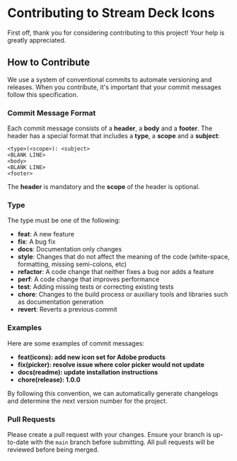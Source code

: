 # Contributing to Stream Deck Icons

First off, thank you for considering contributing to this project! Your help is greatly appreciated.

## How to Contribute

We use a system of conventional commits to automate versioning and releases. When you contribute, it's important that your commit messages follow this specification.

### Commit Message Format

Each commit message consists of a **header**, a **body** and a **footer**. The header has a special format that includes a **type**, a **scope** and a **subject**:

```
<type>(<scope>): <subject>
<BLANK LINE>
<body>
<BLANK LINE>
<footer>
```

The **header** is mandatory and the **scope** of the header is optional.

### Type

The type must be one of the following:

- **feat**: A new feature
- **fix**: A bug fix
- **docs**: Documentation only changes
- **style**: Changes that do not affect the meaning of the code (white-space, formatting, missing semi-colons, etc)
- **refactor**: A code change that neither fixes a bug nor adds a feature
- **perf**: A code change that improves performance
- **test**: Adding missing tests or correcting existing tests
- **chore**: Changes to the build process or auxiliary tools and libraries such as documentation generation
- **revert**: Reverts a previous commit

### Examples

Here are some examples of commit messages:

- **feat(icons): add new icon set for Adobe products**
- **fix(picker): resolve issue where color picker would not update**
- **docs(readme): update installation instructions**
- **chore(release): 1.0.0**

By following this convention, we can automatically generate changelogs and determine the next version number for the project.

### Pull Requests

Please create a pull request with your changes. Ensure your branch is up-to-date with the `main` branch before submitting. All pull requests will be reviewed before being merged.
